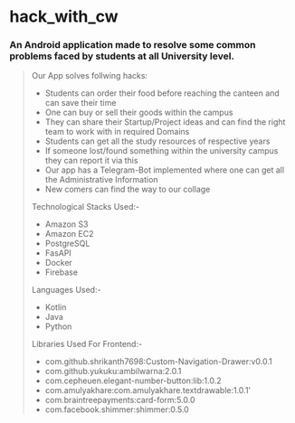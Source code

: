 # hack_with_cw
### An Android application made to resolve some common problems faced by students at all University level.
>
>Our App solves follwing hacks:
>
>- Students can order their food before reaching the canteen and can save their time
>- One can buy or sell their goods within the campus
>- They can share their Startup/Project ideas and can find the right team to work with in required Domains
>- Students can get all the study resources of respective years
>- If someone lost/found something within the university campus they can report it via this
>- Our app has a Telegram-Bot implemented where one can get all the Administrative Information
>- New comers can find the way to our collage
>
>Technological Stacks Used:-
>
>- Amazon S3
>- Amazon EC2 
>- PostgreSQL
>- FasAPI
>- Docker
>- Firebase
>
>Languages Used:-
>
>- Kotlin
>- Java
>- Python
>
>Libraries Used For Frontend:-
>
>- com.github.shrikanth7698:Custom-Navigation-Drawer:v0.0.1
>- com.github.yukuku:ambilwarna:2.0.1
>- com.cepheuen.elegant-number-button:lib:1.0.2
>- com.amulyakhare:com.amulyakhare.textdrawable:1.0.1'
>- com.braintreepayments:card-form:5.0.0
>- com.facebook.shimmer:shimmer:0.5.0
